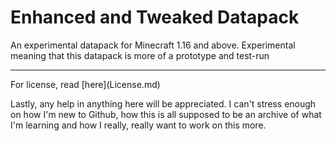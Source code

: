 # Enhanced and Tweaked Datapack
An experimental datapack for Minecraft 1.16 and above.
Experimental meaning that this datapack is more of a prototype and test-run
<hr>
For license, read [here](License.md)


Lastly, any help in anything here will be appreciated. I can't stress enough on how I'm new to Github, how this is all supposed to be an archive of what I'm learning
and how I really, really want to work on this more.
